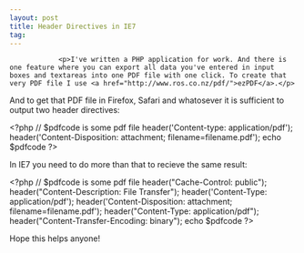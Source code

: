 ```yaml
---
layout: post
title: Header Directives in IE7
tag: 
---
```



                <p>I've written a PHP application for work. And there is one feature where you can export all data you've entered in input boxes and textareas into one PDF file with one click. To create that very PDF file I use <a href="http://www.ros.co.nz/pdf/">ezPDF</a>.</p>
<p>And to get that PDF file in Firefox, Safari and whatosever it is sufficient to output two header directives:</p>
<p class="note">&lt;?php
// $pdfcode is some pdf file
header('Content-type: application/pdf');
header('Content-Disposition: attachment; filename=filename.pdf');
echo $pdfcode
?&gt;

In IE7 you need to do more than that to recieve the same result:
<p class="note">&lt;?php
// $pdfcode is some pdf file
header("Cache-Control: public");
header("Content-Description: File Transfer");
header('Content-Type: application/pdf');
header('Content-Disposition: attachment; filename=filename.pdf');
header("Content-Type: application/pdf");
header("Content-Transfer-Encoding: binary");
echo $pdfcode
?&gt;

Hope this helps anyone!
            
